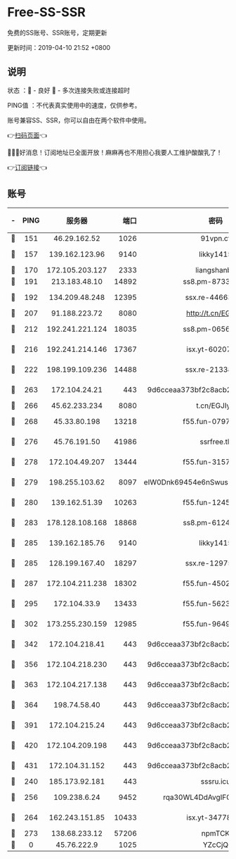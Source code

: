 # Free-SS-SSR

免费的SS账号、SSR账号，定期更新

更新时间：2019-04-10 21:52 +0800

## 说明

状态     ：🙂 - 良好 🙁 - 多次连接失败或连接超时

PING值   ：不代表真实使用中的速度，仅供参考。

账号兼容SS、SSR，你可以自由在两个软件中使用。

👉[扫码页面](https://liesauer.github.io/Free-SS-SSR/)👈

🎉🎉🎉好消息！订阅地址已全面开放！麻麻再也不用担心我要人工维护酸酸乳了！

👉[订阅链接](https://www.liesauer.net/yogurt/subscribe?ACCESS_TOKEN=DAYxR3mMaZAsaqUb)👈

## 账号

|-|PING|服务器|端口|密码|加密方式|区域|
|:----:|:----:|:-----:|-----:|:----:|:----:|:----:|
|🙂|151|46.29.162.52|1026|91vpn.cf|rc4-md5|RU|
|🙂|157|139.162.123.96|9140|likky1415|aes-256-cfb|JP|
|🙂|170|172.105.203.127|2333|liangshanbo|chacha20|JP|
|🙂|191|213.183.48.10|14892|ss8.pm-87338912|rc4-md5|RU|
|🙂|192|134.209.48.248|12395|ssx.re-44663081|aes-256-cfb|US|
|🙂|207|91.188.223.72|8080|http://t.cn/EGJIyrl|rc4-md5|RU|
|🙂|212|192.241.221.124|18035|ss8.pm-06567383|aes-256-cfb|US|
|🙂|216|192.241.214.146|17367|isx.yt-60207601|aes-256-cfb|US|
|🙂|222|198.199.109.236|14488|ssx.re-21338786|aes-256-cfb|US|
|🙂|263|172.104.24.21|443|9d6cceaa373bf2c8acb22e60b6a58be6|aes-256-cfb|US|
|🙂|266|45.62.233.234|8080|t.cn/EGJIyrl|rc4-md5|CA|
|🙂|268|45.33.80.198|13218|f55.fun-07974196|aes-256-cfb|US|
|🙂|276|45.76.191.50|41986|ssrfree.tk|aes-256-cfb|SG|
|🙂|278|172.104.49.207|13444|f55.fun-31573422|aes-256-cfb|SG|
|🙂|279|198.255.103.62|8097|eIW0Dnk69454e6nSwuspv9DmS201tQ0D|aes-256-cfb|US|
|🙂|280|139.162.51.39|10263|f55.fun-12455143|aes-256-cfb|SG|
|🙂|283|178.128.108.168|18868|ss8.pm-61244381|aes-256-cfb|SG|
|🙂|285|139.162.185.76|9140|likky1415|aes-256-cfb|DE|
|🙂|285|128.199.167.40|18297|ssx.re-12975235|aes-256-cfb|SG|
|🙂|287|172.104.211.238|18302|f55.fun-45027233|aes-256-cfb|US|
|🙂|295|172.104.33.9|13433|f55.fun-56236009|aes-256-cfb|SG|
|🙂|302|173.255.230.159|12985|f55.fun-96498038|aes-256-cfb|US|
|🙂|342|172.104.218.41|443|9d6cceaa373bf2c8acb22e60b6a58be6|aes-256-cfb|US|
|🙂|356|172.104.218.230|443|9d6cceaa373bf2c8acb22e60b6a58be6|aes-256-cfb|US|
|🙂|363|172.104.217.138|443|9d6cceaa373bf2c8acb22e60b6a58be6|aes-256-cfb|US|
|🙂|364|198.74.58.40|443|9d6cceaa373bf2c8acb22e60b6a58be6|aes-256-cfb|US|
|🙂|391|172.104.215.24|443|9d6cceaa373bf2c8acb22e60b6a58be6|aes-256-cfb|US|
|🙂|420|172.104.209.198|443|9d6cceaa373bf2c8acb22e60b6a58be6|aes-256-cfb|US|
|🙂|431|172.104.31.152|443|9d6cceaa373bf2c8acb22e60b6a58be6|aes-256-cfb|US|
|🙂|240|185.173.92.181|443|sssru.icu|rc4-md5|RU|
|🙂|256|109.238.6.24|9452|rqa30WL4DdAvgIFG6Fs3znzTa|aes-256-cfb|FR|
|🙂|264|162.243.151.85|10433|isx.yt-34778816|aes-256-cfb|US|
|🙂|273|138.68.233.12|57206|npmTCK|rc4-md5|US|
|🙁|0|45.76.222.9|1025|YZcCjQ|rc4-md5|JP|
